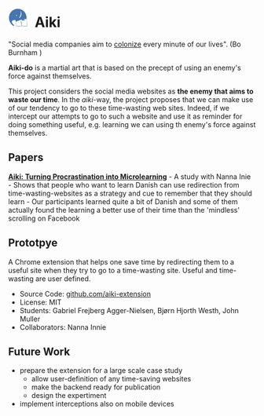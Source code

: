<h1><img src="/docs/assets/icons/aiki-logo.png" style="width:40px; margin-right: 0.5em"/>Aiki</h1>

"Social media companies aim to [colonize](https://twitter.com/JoshuaPHilll/status/1587857229054705666) every minute of our lives". (Bo Burnham )

**Aiki-do** is a martial art that is based on the precept of using an enemy's force against themselves. 

This project considers the social media websites as **the enemy that aims to waste our time**. In the *aiki*-way, the project proposes that we can make use of our tendency to go to these time-wasting web sites. Indeed, if we intercept our attempts to go to such a website and use it as reminder for doing something useful, e.g. learning we can using th enemy's force against themselves. 

## Papers

[**Aiki: Turning Procrastination into Microlearning**](/docs/assets/papers/21-Aiki.pdf) 
	- A study with Nanna Inie 
	- Shows that people who want to learn Danish can use redirection from time-wasting-websites as a strategy and cue to remember that they should learn
	- Our participants learned quite a bit of Danish and some of them actually found the learning a better use of their time than the 'mindless' scrolling on Facebook


## Prototpye 
A Chrome extension that helps one save time by redirecting them to a useful site when they try to go to a time-wasting site. Useful and time-wasting are user defined. 

- Source Code: [github.com/aiki-extension](https://github.com/Aiki-Extension/Aiki)
- License: MIT
- Students: Gabriel Frejberg Agger-Nielsen, Bjørn Hjorth Westh, John Muller
- Collaborators: Nanna Innie





## Future Work
- prepare the extension for a large scale case study
	- allow user-definition of any time-saving websites
	- make the backend ready for publication
	- design the expertiment 
- implement interceptions also on mobile devices 

